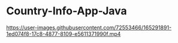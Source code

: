 # Country-Info-App-Java


https://user-images.githubusercontent.com/72553466/165291891-1ed074f8-17c8-4877-8109-e5611371990f.mp4

